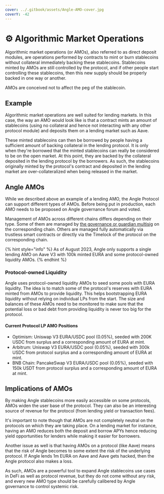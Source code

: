 ```yaml
---
cover: ../.gitbook/assets/Angle-AMO-cover.jpg
coverY: -42
---
```


# ⚙️ Algorithmic Market Operations

Algorithmic market operations (or AMOs), also referred to as direct deposit modules, are operations performed by contracts to mint or burn stablecoins without collateral immediately backing these stablecoins. Stablecoins minted by AMOs are still controlled by the protocol, and if other people start controlling these stablecoins, then this new supply should be properly backed in one way or another.

AMOs are conceived not to affect the peg of the stablecoin.

## Example

Algorithmic market operations are well suited for lending markets. In this case, the way an AMO would look like is that a contract mints an amount of stablecoins (using no collateral and hence not interacting with any other protocol module) and deposits them on a lending market such as Aave.

These minted stablecoins can then be borrowed by people having a sufficient amount of backing collateral in the lending protocol. It is only when they're borrowed that the minted stablecoins can really be considered to be on the open market. At this point, they are backed by the collateral deposited in the lending protocol by the borrowers. As such, the stablecoins originally minted by the protocol's contract and deposited in the lending market are over-collateralized when being released in the market.

## Angle AMOs

While we described above an example of a lending AMO, the Angle Protocol can support different types of AMOs. Before being put in production, each AMO needs to be proposed on Angle governance forum and voted.

Management of AMOs across different chains differs depending on their type. Some of them are managed by [the governance or guardian multisig](../governance/angle-dao.md#🗳-voting) on the corresponding chain. Others are managed fully automatically via trustless smart contracts or directly via the Timelock of the protocol on the corresponding chain.

{% hint style="info" %}
As of August 2023, Angle only supports a single lending AMO on Aave V3 with 100k minted EURA and some protocol-owned liquidity AMOs.
{% endhint %}

### Protocol-owned Liquidity

Angle uses protocol-owned liquidity AMOs to seed some pools with EURA liquidity. The idea is to match some of the protocol's reserves with EURA minted from AMOs to provide liquidity. This helps bootstrapping EURA liquidity without relying on individual LPs from the start. The size and balances of these AMOs need to be monitored to make sure that the potential loss or bad debt from providing liquidity is never too big for the protocol.

#### Current Protocol LP AMO Positions

- Optimism: Uniswap V3 EURA/USDC pool (0.05%), seeded with 200K USDC from surplus and a corresponding amount of EURA at mint.
- Arbitrum: Uniswap V3 EURA/USDC pool (0.05%), seeded with 300k USDC from protocol surplus and a corresponding amount of EURA at mint.
- BNB Chain: PancakeSwap V3 EURA/USDC pool (0.05%), seeded with 150k USDT from protocol surplus and a corresponding amount of EURA at mint.

## Implications of AMOs

By making Angle stablecoins more easily accessible on some protocols, AMOs widen the user base of the protocol. They can also be an interesting source of revenue for the protocol (from lending yield or transaction fees).

It's important to note though that AMOs are not completely neutral on the protocols on which they are taking place. On a lending market for instance, having an AMO reduces both the deposit and borrow APYs hence reducing yield opportunities for lenders while making it easier for borrowers.

Another issue as well is that having AMOs on a protocol (like Aave) means that the risk of Angle becomes to some extent the risk of the underlying protocol. If Angle lends 1m EURA on Aave and Aave gets hacked, then the Angle protocol also makes a loss.

As such, AMOs are a powerful tool to expand Angle stablecoins use cases in DeFi as well as protocol revenue, but they do not come without any risk, and every new AMO type should be carefully calibered by Angle governance to control systemic risk.
